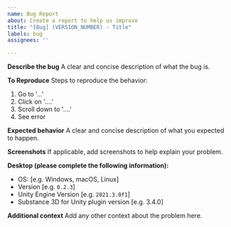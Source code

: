 ```yaml
---
name: Bug Report
about: Create a report to help us improve
title: "[Bug] (VERSION_NUMBER) - Title"
labels: bug
assignees: ''

---
```


**Describe the bug**
A clear and concise description of what the bug is.

**To Reproduce**
Steps to reproduce the behavior:
1. Go to '...'
2. Click on '....'
3. Scroll down to '....'
4. See error

**Expected behavior**
A clear and concise description of what you expected to happen.

**Screenshots**
If applicable, add screenshots to help explain your problem.

**Desktop (please complete the following information):**
 - OS: [e.g. Windows, macOS, Linux]
 - Version [e.g. `0.2.3`]
 - Unity Engine Version [e.g. `2021.3.0f1`]
 - Substance 3D for Unity plugin version [e.g. 3.4.0]

**Additional context**
Add any other context about the problem here.

